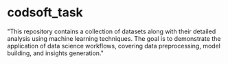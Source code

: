 # codsoft_task
"This repository contains a collection of datasets along with their detailed analysis using machine learning techniques. The goal is to demonstrate the application of data science workflows, covering data preprocessing, model building, and insights generation."
